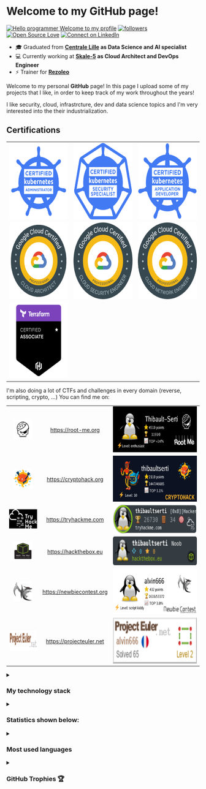 <!--
**thibaultserti/thibaultserti** is a ✨ _special_ ✨ repository because its `README.md` (this file) appears on your GitHub profile.

Here are some ideas to get you started:

- 🔭 I’m currently working on ...
- 🌱 I’m currently learning ...
- 👯 I’m looking to collaborate on ...
- 🤔 I’m looking for help with ...
- 💬 Ask me about ...
- 📫 How to reach me: ...
- 😄 Pronouns: ...
- ⚡ Fun fact: ...
-->

# Welcome to my GitHub page!

[![Hello programmer Welcome to my profile](https://img.shields.io/badge/Hello,Programmer!-Welcome-orange.svg?style=flat&logo=github)](https://github.com/thibaultserti)
[![followers](https://img.shields.io/github/followers/thibaultserti?style=social)](https://github.com/thibaultserti?tab=followers)
[![Open Source Love](https://badges.frapsoft.com/os/v2/open-source.svg?v=103)](https://github.com/ovh/debian-cis)
[![Connect on LinkedIn](https://img.shields.io/badge/--linkedin?label=LinkedIn&logo=LinkedIn&style=social)](https://www.linkedin.com/in/thibault-ayanides/)

- 🎓 Graduated from <b>[Centrale Lille](https://centralelille.fr) as Data Science and AI specialist</b>
- 💻 Currently working at <b>[Skale-5](https://skale-5.com) as Cloud Architect and DevOps Engineer</b>
- ⚡ Trainer for <b>[Rezoleo](https://github.com/rezoleo)</b>

Welcome to my personal <b>GitHub</b> page! In this page I upload some of my projects that I like, in order to keep track of my work throughout the years!

I like security, cloud, infrastrcture, dev and data science topics and I'm very interested into the their industrialization.

## Certifications

<table align="center">
    <tr>
        <td align="center"><a href="https://www.credly.com/users/thibault-ayanides/badges"><img src="./certifications/cka.png" width=200px height=200px/></a></td>
        <td align="center"><a href="https://www.credly.com/users/thibault-ayanides/badges"><img src="./certifications/cks.png" width=200px height=200px/></a></td>
        <td align="center"><a href="https://www.credly.com/users/thibault-ayanides/badges"><img src="./certifications/ckad.png" width=200px height=200px/></a></td>
    </tr>
    <tr>
        <td align="center"><a href="https://www.credential.net/profile/thibaultayanides652417/wallet"><img src="./certifications/gcp_architect.png" width=200px height=200px/></a></td>
        <td align="center"><a href="https://www.credential.net/profile/thibaultayanides652417/wallet"><img src="./certifications/gcp_security.png" width=200px height=200px/></a></td>
        <td align="center"><a href="https://www.credential.net/profile/thibaultayanides652417/wallet"><img src="./certifications/gcp_network.png" width=200px height=200px/></a></td>
    </tr>
   <tr>
        <td align="center"><a href="https://www.credly.com/users/thibault-ayanides/badges"><img src="./certifications/terraform.png" width=200px height=200px/></a></td>
        <td align="center"></td>
        <td align="center"></td>
    </tr>
</table>


I'm also doing a lot of CTFs and challenges in every domain (reverse, scripting, crypto, ...)
You can find me on:

<table align="center">
    <tr>
        <td align="center"><img src="./logos/root-me.png" width=50px height=50px/></td>
        <td align="center"><a href="https://root-me.org/Thibault-Serti">https://root-me.org</a></td>
        <td align="center"><img src="./badges/rootme.png" width=300px height=120px/></td>
    </tr>
    <tr>
        <td align="center"><img src="./logos/cryptohack.png" width=50px height=50px/></td>
        <td align="center"><a href="https://cryptohack.org/user/thibaultserti">https://cryptohack.org</a></td>
        <td align="center"><img src="./badges/cryptohack.png" width=300px height=120px/></td>
    </tr>
    <tr>
        <td align="center"><img src="./logos/try-hackme.png" width=100px height=50px/></td>
        <td align="center"><a href="https://tryhackme.com/p/thibaultserti">https://tryhackme.com</a></td>
        <td align="center"><img src="./badges/tryhackme.png" width=300 height=75></td>
    </tr>
    <tr>
        <td align="center"><img src="./logos/hackthebox.png" width=50px height=50px/></td>
        <td align="center"><a href="https://www.hackthebox.eu/home/users/profile/384113">https://hackthebox.eu</a></td>
        <td align="center"><img src="./badges/hackthebox.png" width=300px height=75px></td>
    </tr>
    <tr>
        <td align="center"><img src="./logos/newbie-contest.png" width=50px height=50px/></td>
        <td align="center"><a href="https://www.newbiecontest.org/index.php?page=info_membre&id=85319">https://newbiecontest.org</a></td>
        <td align="center"><img src="./badges/newbiecontest.png" width=300px height=120px></td>
    </tr>
     <tr>
        <td align="center"><img src="./logos/projecteuler.png" width=100px height=50px/></td>
        <td align="center"><a href="https://projecteuler.net/progress=alvin666">https://projecteuler.net</a></td>
        <td align="center"><img src="./badges/projecteuler.png" width=300px height=120px></td>
    </tr>
</table>

<details>
    <summary><h3> My technology stack</h3></summary>

#### Operating System

[![windows](https://img.shields.io/badge/Windows-0078D6?style=flat-square&logo=windows&logoColor=ffffff)](https://www.microsoft.com/)
[![macOS](https://img.shields.io/badge/macOS-000000?style=flat-square&logo=apple&logoColor=ffffff)](https://www.apple.com/macos/)
[![linux](https://img.shields.io/badge/Linux-FCC624?style=flat-square&logo=linux&logoColor=ffffff)](https://linux.com/)
[![ubuntu](https://img.shields.io/badge/Ubuntu-E95420?style=flat-square&logo=ubuntu&logoColor=ffffff)](https://www.ubuntu.com/)
[![debian](https://img.shields.io/badge/Debian-A81D33?style=flat-square&logo=debian&logoColor=ffffff)](https://www.debian.org/)
[![manjaro](https://img.shields.io/badge/Manjaro-35BF5C?style=flat-square&logo=manjaro&logoColor=ffffff)](https://www.manjaro.org/)

#### Programming
[![VS Code](https://img.shields.io/badge/IDE-VSCode-007ACC?style=flat-square&logo=Visual-studio-code)](https://code.visualstudio.com/)

[![Python](https://img.shields.io/badge/-Python-3776AB?style=flat-square&logo=python&logoColor=ffffff)](https://www.python.org/)
[![Golang](https://img.shields.io/badge/-Golang-00ADD8?style=flat-square&logo=go&logoColor=ffffff)](https://golang.org/)
[![Bash](https://img.shields.io/badge/-Bash-FFD500?style=flat-square&logo=shell&logoColor=ffffff)](https://www.gnu.org/software/bash/)
[![C](https://img.shields.io/badge/-C-A8B9CC?style=flat-square&logo=c&logoColor=ffffff)](https://www.iso.org/standard/74528.html)
[![Java](https://img.shields.io/badge/-Java-007396?style=flat-square&logo=java&logoColor=ffffff)](https://www.java.com)


#### Virtualization

[![Docker](https://img.shields.io/badge/-Docker-2496ED?style=flat-square&logo=docker&logoColor=ffffff)]()
[![Docker-compose](https://img.shields.io/badge/-Docker%20Compose-2496ED?style=flat-square&logo=docker&logoColor=ffffff)]()
[![Vagrant](https://img.shields.io/badge/-Vagrant-1868F2?style=flat-square&logo=vagrant&logoColor=ffffff)]()
[![Kubernetes](https://img.shields.io/badge/-Kubernetes-326CE5?style=flat-square&logo=kubernetes&logoColor=ffffff)]()
[![Helm](https://img.shields.io/badge/-Helm-0F1689?style=flat-square&logo=helm&logoColor=ffffff)]()
[![Packer](https://img.shields.io/badge/-Packer-02A8EF?style=flat-square&logo=packer&logoColor=ffffff)]()

#### Automation

[![Terraform](https://img.shields.io/badge/-Terraform-7B42BC?style=flat-square&logo=terraform&logoColor=ffffff)]()
[![Ansible](https://img.shields.io/badge/-Ansible-EE0000?style=flat-square&logo=ansible&logoColor=ffffff)]()
[![Puppet](https://img.shields.io/badge/-Puppet-FFAE1A?style=flat-square&logo=puppet&logoColor=ffffff)]()

#### Network

[![Nginx](https://img.shields.io/badge/-Nginx-009639?style=flat-square&logo=nginx&logoColor=ffffff)]()
[![Keepalived](https://img.shields.io/badge/-Keepalived-orange?style=flat-square&logoColor=ffffff)]()


#### CI/CD

[![Git](https://img.shields.io/badge/-Git-F05032?style=flat-square&logo=git&logoColor=ffffff)]()
[![Github Actions](https://img.shields.io/badge/-Github-181717?style=flat-square&logo=github&logoColor=ffffff)]()
[![Gitlab CI](https://img.shields.io/badge/-Gitlab-FCA121?style=flat-square&logo=gitlab&logoColor=ffffff)]()
[![Argocd](https://img.shields.io/badge/-Argocd-0F1689?style=flat-square&logoColor=ffffff)]()


#### Monitoring
[![Prometheus](https://img.shields.io/badge/-Prometheus-E6522C?style=flat-square&logo=prometheus&logoColor=ffffff)]()
[![Grafana](https://img.shields.io/badge/-Grafana-F46800?style=flat-square&logo=grafana&logoColor=ffffff)]()
[![Thanos](https://img.shields.io/badge/-Thanos-6d41ff?style=flat-square&logo=thanos&logoColor=ffffff)]()
[![Loki](https://img.shields.io/badge/-Loki-D36800?style=flat-square&logo=loki&logoColor=ffffff)]()


#### Storage

[![Postgresql](https://img.shields.io/badge/-Postgresql-4169E1?style=flat-square&logo=postgresql&logoColor=ffffff)]()

#### Cloud

[![GCP](https://img.shields.io/badge/-GCP-4285F4?style=flat-square&logo=googlecloud&logoColor=ffffff)]()
[![OVH](https://img.shields.io/badge/-OVH-123F6D?style=flat-square&logo=ovh&logoColor=ffffff)]()

</details>

<details>
    <summary><h3>Statistics shown below:</h3></summary>

<p align="center">&nbsp;<img align="center" src="https://github-readme-stats.vercel.app/api?username=thibaultserti&show_icons=true&hide_border=true&show_owner=true&title_color=FFFF00&theme=dark&layout=compact&include_all_commits=true" /><br>
<img align="center" src="https://github-readme-streak-stats.herokuapp.com/?user=thibaultserti&theme=radical&custom_title=streak-stats&hide_border=true&layout=compact" /><br>
<img align="center" src="https://github-profile-summary-cards.vercel.app/api/cards/profile-details?username=thibaultserti&theme=dracula" />
</p>
</details>
<details>
    <summary><h3>Most used languages</h3></summary>

<p align="center">&nbsp;<img src= "https://github-readme-stats.vercel.app/api/top-langs/?username=thibaultserti&layout=compact&hide=html&theme=dracula&hide_border=true"><br>
<a href="https://github.com/ryo-ma/github-profile-trophy" target="_blank">
    <img src= "https://github-profile-summary-cards.vercel.app/api/cards/repos-per-language?username=thibaultserti&theme=dracula" alt=""><br>
    <img src= "https://github-profile-summary-cards.vercel.app/api/cards/most-commit-language?username=thibaultserti&theme=dracula">
</a>
</p>
</details>


<details>
    <summary><h3>GitHub Trophies 🏆</h3></summary>

<p align="center">
  <a href="https://github.com/ryo-ma/github-profile-trophy" target="_blank">
    <img src="https://github-profile-trophy.vercel.app/?username=thibaultserti&column=8&margin-w=15&margin-h=15&no-bg=true&no-frame=true&theme=juicyfresh"/>
  </a>
</p>
</details>

